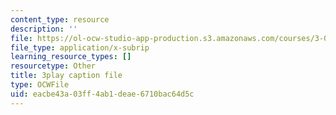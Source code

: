 ```yaml
---
content_type: resource
description: ''
file: https://ol-ocw-studio-app-production.s3.amazonaws.com/courses/3-091sc-introduction-to-solid-state-chemistry-fall-2010/eacbe43a03ff4ab1deae6710bac64d5c_iRh3Kpgg0Uc.srt
file_type: application/x-subrip
learning_resource_types: []
resourcetype: Other
title: 3play caption file
type: OCWFile
uid: eacbe43a-03ff-4ab1-deae-6710bac64d5c
---
```

